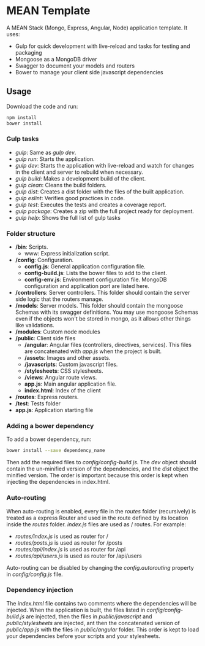 # MEAN Template

A MEAN Stack (Mongo, Express, Angular, Node) application template. It uses:

+ Gulp for quick development with live-reload and tasks for testing and packaging
+ Mongoose as a MongoDB driver
+ Swagger to document your models and routers
+ Bower to manage your client side javascript dependencies

## Usage

Download the code and run:
```bash
npm install
bower install
```

### Gulp tasks

+ _gulp_: Same as _gulp dev_.
+ _gulp run_: Starts the application.
+ _gulp dev_: Starts the application with live-reload and watch for changes in the client and server to rebuild when necessary.
+ _gulp build_: Makes a development build of the client.
+ _gulp clean_: Cleans the build folders.
+ _gulp dist_: Creates a dist folder with the files of the built application.
+ _gulp eslint_: Verifies good practices in code.
+ _gulp test_: Executes the tests and creates a coverage report.
+ _gulp package_: Creates a zip with the full project ready for deployment.
+ _gulp help_: Shows the full list of gulp tasks

### Folder structure

+ **/bin**: Scripts.
    * www: Express initialization script.
+ **/config**: Configuration.
    * **config.js**: General application configuration file.
    * **config-build.js**: Lists the bower files to add to the client. 
    * **config-env.js**: Environment configuration file. MongoDB configuration and application port are listed here.
+ **/controllers**: Server controllers. This folder should contain the server side logic that the routers manage.
+ **/models**: Server models. This folder should contain the mongoose Schemas with its swagger definitions. You may use 
  mongoose Schemas even if the objects won't be stored in mongo, as it allows other things like validations.
+ **/modules**: Custom node modules
+ **/public**: Client side files
    * **/angular**: Angular files (controllers, directives, services). This files are concatenated with _app.js_ when
      the project is built.
    * **/assets**: Images and other assets.
    * **/javascripts**: Custom javascript files.
    * **/stylesheets**: CSS stylesheets.
    * **/views**: Angular route views.
    * **app.js**: Main angular application file.
    * **index.html**: Index of the client
+ **/routes**: Express routers.
+ **/test**: Tests folder
+ **app.js**: Application starting file


### Adding a bower dependency

To add a bower dependency, run:
```bash
bower install --save dependency_name
```

Then add the required files to _config/config-build.js_. The _dev_ object should contain the un-minified version of the
dependencies, and the _dist_ object the minified version. The order is important because this order is kept when 
injecting the dependencies in index.html.

### Auto-routing

When auto-routing is enabled, every file in the _routes_ folder (recursively) is treated as a express Router and used in
the route defined by its location inside the _routes_ folder. _index.js_ files are used as / routes. For example:

+ _routes/index.js_ is used as router for /
+ _routes/posts.js_ is used as router for /posts
+ _routes/api/index.js_ is used as router for /api
+ _routes/api/users.js_ is used as router for /api/users

Auto-routing can be disabled by changing the _config.autorouting_ property in _config/config.js_ file.

### Dependency injection

The _index.html_ file contains two comments where the dependencies will be injected. When the application is built, the
files listed in _config/config-build.js_ are injected, then the files in _public/javascript_ and _public/stylesheets_
are injected, ant then the concatenated version of _public/app.js_ with the files in _public/angular_ folder.
This order is kept to load your dependencies before your scripts and your stylesheets.

